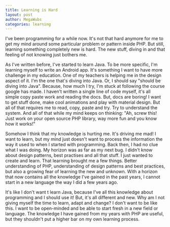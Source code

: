 ```yaml
---
title: Learning is Hard
layout: post
author: MegaWubs
categories: learning
---
```


I've been programming for a while now. It's not that hard anymore for me to get my mind around some particular 
problem or pattern inside PHP. But still, learning something completely new is hard. The new stuff, diving in and that
feeling of not knowing just bothers
me. 

As I've written before, I've started to learn Java. To be more specific, I'm learning myself to write an Android
app. It's something I want to have more challenge in my education. One of my teachers is helping me in the design 
aspect of it. I'm the one that's diving into Java. Or, I should say "should be diving into Java". Because, how much I
try, I'm stuck at following the course google has made. I haven't written a single line of code myself, it's all 
simple copy paste work and reading the docs. But, docs are boring! I want to get stuff done, make cool animations 
and play with material design. But all of that requires me to read, copy, paste and try. Try to understand the 
system. And all of that while my mind keeps on thinking: "Ah, screw this! Just work on your open source PHP library, 
way more fun and you know how it works!" 
 
Somehow I think that my knowledge is hurting me. It's driving me mad! I want to learn, but my mind just doesn't want
to process the information the way it used to when I started with programming. Back 
then, I had no clue what I was doing. My horizon was as far as my next bug. I didn't know about design patterns, 
best practises and all that stuff. I just wanted to create and learn. That learning brought me a few things. Better 
understanding of PHP, understanding of design patterns and best practices, but also a growing fear of learning the new
and unknown. With a horizon that now contains all the knowledge I've gained in the past years, I cannot start in a 
new language the way I did a few years ago. 

It's like I don't want t learn Java, because I've all this knowledge about programming and I should use it! But, it's
all different and new. Why am I not giving myself the time to learn, adapt and change? I don't want to be like this.
I want to be open-minded and be able to start fresh in a new field or language. The knowledge I have gained from my
years with PHP are useful, but they shouldn't put a higher bar on my own learning process.